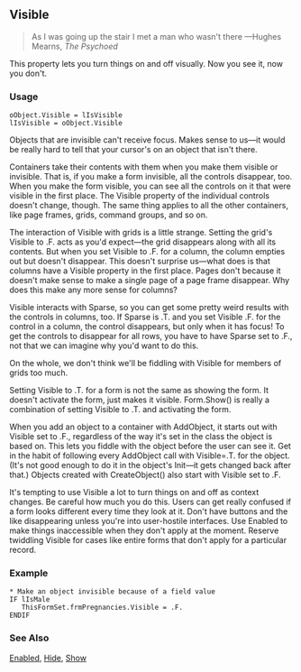 ## Visible

>As I was going up the stair   I met a man who wasn't there   &mdash;Hughes Mearns, *The Psychoed*

This property lets you turn things on and off visually. Now you see it, now you don't. 

### Usage

```foxpro
oObject.Visible = lIsVisible
lIsVisible = oObject.Visible
```

Objects that are invisible can't receive focus. Makes sense to us&mdash;it would be really hard to tell that your cursor's on an object that isn't there.

Containers take their contents with them when you make them visible or invisible. That is, if you make a form invisible, all the controls disappear, too. When you make the form visible, you can see all the controls on it that were visible in the first place. The Visible property of the individual controls doesn't change, though. The same thing applies to all the other containers, like page frames, grids, command groups, and so on.

The interaction of Visible with grids is a little strange. Setting the grid's Visible to .F. acts as you'd expect&mdash;the grid disappears along with all its contents. But when you set Visible to .F. for a column, the column empties out but doesn't disappear. This doesn't surprise us&mdash;what does is that columns have a Visible property in the first place. Pages don't because it doesn't make sense to make a single page of a page frame disappear. Why does this make any more sense for columns?

Visible interacts with Sparse, so you can get some pretty weird results with the controls in columns, too. If Sparse is .T. and you set Visible .F. for the control in a column, the control disappears, but only when it has focus! To get the controls to disappear for all rows, you have to have Sparse set to .F., not that we can imagine why you'd want to do this.

On the whole, we don't think we'll be fiddling with Visible for members of grids too much.

Setting Visible to .T. for a form is not the same as showing the form. It doesn't activate the form, just makes it visible. Form.Show() is really a combination of setting Visible to .T. and activating the form.

When you add an object to a container with AddObject, it starts out with Visible set to .F., regardless of the way it's set in the class the object is based on. This lets you fiddle with the object before the user can see it. Get in the habit of following every AddObject call with Visible=.T. for the object. (It's not good enough to do it in the object's Init&mdash;it gets changed back after that.) Objects created with CreateObject() also start with Visible set to .F.

It's tempting to use Visible a lot to turn things on and off as context changes. Be careful how much you do this. Users can get really confused if a form looks different every time they look at it. Don't have buttons and the like disappearing unless you're into user-hostile interfaces. Use Enabled to make things inaccessible when they don't apply at the moment. Reserve twiddling Visible for cases like entire forms that don't apply for a particular record.

### Example

```foxpro
* Make an object invisible because of a field value
IF lIsMale
   ThisFormSet.frmPregnancies.Visible = .F.
ENDIF
```
### See Also

[Enabled](s4g360.md), [Hide](s4g601.md), [Show](s4g601.md)